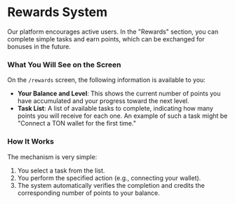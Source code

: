 # Rewards System

Our platform encourages active users. In the "Rewards" section, you can complete simple tasks and earn points, which can be exchanged for bonuses in the future.

### What You Will See on the Screen

On the `/rewards` screen, the following information is available to you:

* **Your Balance and Level**: This shows the current number of points you have accumulated and your progress toward the next level.
* **Task List**: A list of available tasks to complete, indicating how many points you will receive for each one. An example of such a task might be "Connect a TON wallet for the first time."

### How It Works

The mechanism is very simple:
1.  You select a task from the list.
2.  You perform the specified action (e.g., connecting your wallet).
3.  The system automatically verifies the completion and credits the corresponding number of points to your balance.